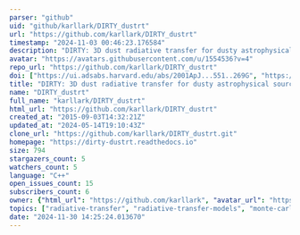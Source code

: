 ```yaml
---
parser: "github"
uid: "github/karllark/DIRTY_dustrt"
url: "https://github.com/karllark/DIRTY_dustrt"
timestamp: "2024-11-03 00:46:23.176584"
description: "DIRTY: 3D dust radiative transfer for dusty astrophysical sources"
avatar: "https://avatars.githubusercontent.com/u/1554536?v=4"
repo_url: "https://github.com/karllark/DIRTY_dustrt"
doi: ["https://ui.adsabs.harvard.edu/abs/2001ApJ...551..269G", "https://ui.adsabs.harvard.edu/abs/2024ascl.soft10009G/abstract"]
title: "DIRTY: 3D dust radiative transfer for dusty astrophysical sources"
name: "DIRTY_dustrt"
full_name: "karllark/DIRTY_dustrt"
html_url: "https://github.com/karllark/DIRTY_dustrt"
created_at: "2015-09-03T14:32:21Z"
updated_at: "2024-05-14T19:10:43Z"
clone_url: "https://github.com/karllark/DIRTY_dustrt.git"
homepage: "https://dirty-dustrt.readthedocs.io"
size: 794
stargazers_count: 5
watchers_count: 5
language: "C++"
open_issues_count: 15
subscribers_count: 6
owner: {"html_url": "https://github.com/karllark", "avatar_url": "https://avatars.githubusercontent.com/u/1554536?v=4", "login": "karllark", "type": "User"}
topics: ["radiative-transfer", "radiative-transfer-models", "monte-carlo", "interstellar-medium", "dust"]
date: "2024-11-30 14:25:24.013670"
---
```

